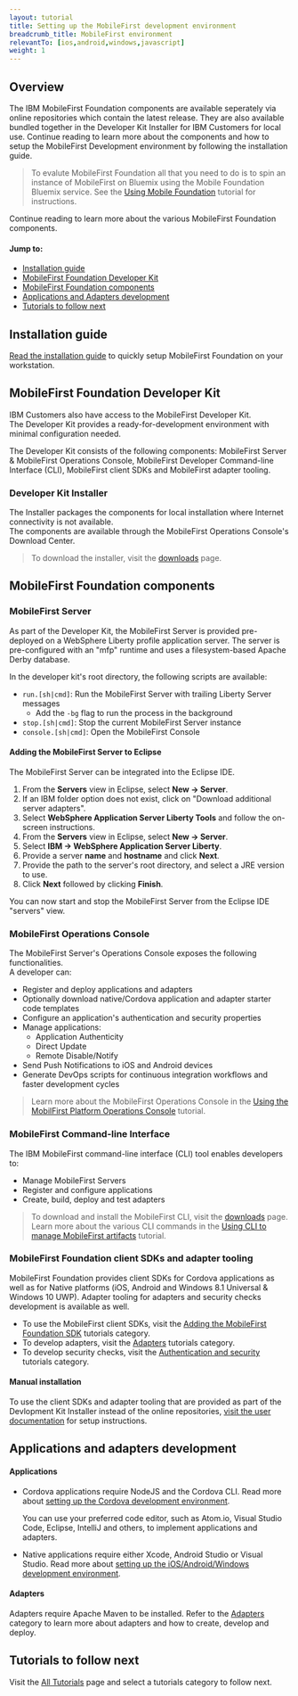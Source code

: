 ```yaml
---
layout: tutorial
title: Setting up the MobileFirst development environment
breadcrumb_title: MobileFirst environment
relevantTo: [ios,android,windows,javascript]
weight: 1
---
```

## Overview
The IBM MobileFirst Foundation components are available seperately via online repositories which contain the latest release. They are also available bundled together in the Developer Kit Installer for IBM Customers for local use. Continue reading to learn more about the components and how to setup the MobileFirst Development environment by following the installation guide.

> To evalute MobileFirst Foundation all that you need to do is to spin an instance of MobileFirst on Bluemix using the Mobile Foundation Bluemix service. See the [Using Mobile Foundation](../../ibm-containers/using-mobile-foundation/) tutorial for instructions.

Continue reading to learn more about the various MobileFirst Foundation components.

#### Jump to:

* [Installation guide](#installation-guide)
* [MobileFirst Foundation Developer Kit](#mobilefirst-platform-foundation-developer-kit)
* [MobileFirst Foundation components](#mobilefirst-platform-foundation-components)
* [Applications and Adapters development](#applications-and-adapters-development)
* [Tutorials to follow next](#tutorials-to-follow-next)

## Installation guide
[Read the installation guide](installation-guide) to quickly setup MobileFirst Foundation on your workstation.

## MobileFirst Foundation Developer Kit
IBM Customers also have access to the MobileFirst Developer Kit.  
The Developer Kit provides a ready-for-development environment with minimal configuration needed.

The Developer Kit consists of the following components: MobileFirst Server &amp; MobileFirst Operations Console, MobileFirst Developer Command-line Interface (CLI), MobileFirst client SDKs and MobileFirst adapter tooling.

### Developer Kit Installer
The Installer packages the components for local installation where Internet connectivity is not available.  
The components are available through the MobileFirst Operations Console's Download Center.

> To download the installer, visit the [downloads]({{site.baseurl}}/downloads/) page.

## MobileFirst Foundation components

### MobileFirst Server
As part of the Developer Kit, the MobileFirst Server is provided pre-deployed on a WebSphere Liberty profile application server. The server is pre-configured with an "mfp" runtime and uses a filesystem-based Apache Derby database.

In the developer kit's root directory, the following scripts are available:

* `run.[sh|cmd]`: Run the MobileFirst Server with trailing Liberty Server messages
    * Add the `-bg` flag to run the process in the background
* `stop.[sh|cmd]`: Stop the current MobileFirst Server instance
* `console.[sh|cmd]`: Open the MobileFirst Console

#### Adding the MobileFirst Server to Eclipse
The MobileFirst Server can be integrated into the Eclipse IDE.

1. From the **Servers** view in Eclipse, select **New → Server**.
2. If an IBM folder option does not exist, click on "Download additional server adapters".
3. Select **WebSphere Application Server Liberty Tools** and follow the on-screen instructions.
4. From the **Servers** view in Eclipse, select **New → Server**.
5. Select **IBM → WebSphere Application Server Liberty**.
6. Provide a server **name** and **hostname** and click **Next**.
7. Provide  the path to the server's root directory, and select a JRE version to use.
8. Click **Next** followed by clicking **Finish**.

You can now start and stop the MobileFirst Server from the Eclipse IDE "servers" view.

### MobileFirst Operations Console
The MobileFirst Server's Operations Console exposes the following functionalities.  
A developer can:

- Register and deploy applications and adapters
- Optionally download native/Cordova application and adapter starter code templates 
- Configure an application's authentication and security properties
- Manage applications:
    - Application Authenticity
    - Direct Update
    - Remote Disable/Notify
- Send Push Notifications to iOS and Android devices
- Generate DevOps scripts for continuous integration workflows and faster development cycles

> Learn more about the MobileFirst Operations Console in the [Using the MobilFirst Platform Operations Console](../../setting-up-your-development-environment/console/) tutorial.

### MobileFirst Command-line Interface
The IBM MobileFirst command-line interface (CLI) tool enables developers to:

- Manage MobileFirst Servers
- Register and configure applications
- Create, build, deploy and test adapters

> To download and install the MobileFirst CLI, visit the [downloads]({{site.baseurl}}/downloads/) page.  
> Learn more about the various CLI commands in the [Using CLI to manage MobileFirst artifacts](../../using-the-mfpf-sdk/using-mobilefirst-cli-to-manage-mobilefirst-artifacts/) tutorial.

### MobileFirst Foundation client SDKs and adapter tooling
MobileFirst Foundation provides client SDKs for Cordova applications as well as for Native platforms (iOS, Android and Windows 8.1 Universal &amp; Windows 10 UWP). Adapter tooling for adapters and security checks development is available as well.

* To use the MobileFirst client SDKs, visit the [Adding the MobileFirst Foundation SDK](../../adding-the-mfpf-sdk/) tutorials category.  
* To develop adapters, visit the [Adapters](../../adapters/) tutorials category.  
* To develop security checks, visit the [Authentication and security](../../authentication-and-security/) tutorials category.  

#### Manual installation
To use the client SDKs and adapter tooling that are provided as part of the Devlopment Kit Installer instead of the online repositories, [visit the user  documentation](http://www-01.ibm.com/support/knowledgecenter/SSHS8R_8.0.0/wl_welcome.html) for setup instructions.

## Applications and adapters development

#### Applications
* Cordova applications require NodeJS and the Cordova CLI. Read more about [setting up the Cordova development environment](../).

    You can use your preferred code editor, such as Atom.io, Visual Studio Code, Eclipse, IntelliJ and others, to implement applications and adapters.  
    
* Native applications require either Xcode, Android Studio or Visual Studio. Read more about [setting up the iOS/Android/Windows development environment](../).

#### Adapters
Adapters require Apache Maven to be installed. Refer to the [Adapters](../../adapters/) category to learn more about adapters and how to create, develop and deploy.

## Tutorials to follow next
Visit the [All Tutorials](../../all-tutorials/) page and select a tutorials category to follow next.

